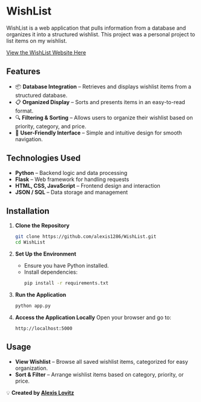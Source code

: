 # WishList

WishList is a web application that pulls information from a database and organizes it into a structured wishlist. This project was a personal project to list items on my wishlist.

[View the WishList Website Here](https://alexis1286.github.io/WishList/)

## Features

- 📦 **Database Integration** – Retrieves and displays wishlist items from a structured database.
- 📋 **Organized Display** – Sorts and presents items in an easy-to-read format.
- 🔍 **Filtering & Sorting** – Allows users to organize their wishlist based on priority, category, and price.
- 🎨 **User-Friendly Interface** – Simple and intuitive design for smooth navigation.

## Technologies Used

- **Python** – Backend logic and data processing
- **Flask** – Web framework for handling requests
- **HTML, CSS, JavaScript** – Frontend design and interaction
- **JSON / SQL** – Data storage and management

## Installation

1. **Clone the Repository**
   ```bash
   git clone https://github.com/alexis1286/WishList.git
   cd WishList
   ```

2. **Set Up the Environment**
   - Ensure you have Python installed.
   - Install dependencies:
     ```bash
     pip install -r requirements.txt
     ```

3. **Run the Application**
   ```bash
   python app.py
   ```

4. **Access the Application Locally**
   Open your browser and go to:
   ```
   http://localhost:5000
   ```

## Usage

- **View Wishlist** – Browse all saved wishlist items, categorized for easy organization.
- **Sort & Filter** – Arrange wishlist items based on category, priority, or price.

💡 **Created by [Alexis Lovitz](https://github.com/alexis1286)**
